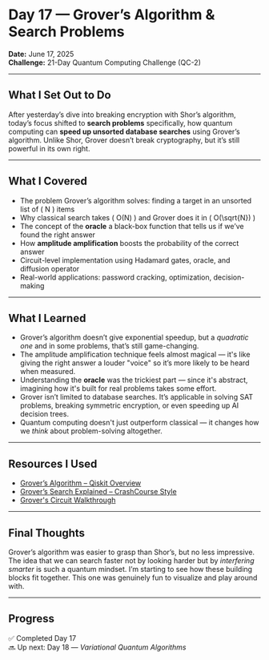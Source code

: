 # Day 17 — Grover’s Algorithm & Search Problems  
**Date:** June 17, 2025  
**Challenge:** 21-Day Quantum Computing Challenge (QC-2)

---

## What I Set Out to Do  
After yesterday’s dive into breaking encryption with Shor’s algorithm, today’s focus shifted to **search problems** specifically, how quantum computing can **speed up unsorted database searches** using Grover’s algorithm. Unlike Shor, Grover doesn’t break cryptography, but it’s still powerful in its own right.

---

## What I Covered  
- The problem Grover’s algorithm solves: finding a target in an unsorted list of \( N \) items  
- Why classical search takes \( O(N) \) and Grover does it in \( O(\sqrt{N}) \)  
- The concept of the **oracle** a black-box function that tells us if we’ve found the right answer  
- How **amplitude amplification** boosts the probability of the correct answer  
- Circuit-level implementation using Hadamard gates, oracle, and diffusion operator  
- Real-world applications: password cracking, optimization, decision-making

---

## What I Learned  
- Grover’s algorithm doesn’t give exponential speedup, but a *quadratic one* and in some problems, that’s still game-changing.  
- The amplitude amplification technique feels almost magical — it's like giving the right answer a louder "voice" so it’s more likely to be heard when measured.  
- Understanding the **oracle** was the trickiest part — since it's abstract, imagining how it's built for real problems takes some effort.  
- Grover isn’t limited to database searches. It’s applicable in solving SAT problems, breaking symmetric encryption, or even speeding up AI decision trees.  
- Quantum computing doesn't just outperform classical — it changes how we *think* about problem-solving altogether.

---

## Resources I Used  
- [Grover’s Algorithm – Qiskit Overview](https://youtu.be/Ezc0cjsBG-M?si=6koBLWNtl0DYwreL)  
- [Grover’s Search Explained – CrashCourse Style](https://youtu.be/c30KrWjHaw4?si=-N5krOGMnKdrTN61)  
- [Grover's Circuit Walkthrough](https://youtu.be/hnpjC8WQVrQ?si=PH1lOjx-wMAO8Obo)

---

## Final Thoughts  
Grover’s algorithm was easier to grasp than Shor’s, but no less impressive. The idea that we can search faster not by looking harder but by *interfering smarter* is such a quantum mindset. I’m starting to see how these building blocks fit together. This one was genuinely fun to visualize and play around with.

---

## Progress  
✅ Completed Day 17  
🔜 Up next: Day 18 — *Variational Quantum Algorithms*
